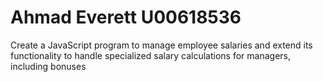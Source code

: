 # Ahmad Everett U00618536
Create a JavaScript program to manage employee salaries and extend its functionality to handle specialized salary calculations for managers, including bonuses
